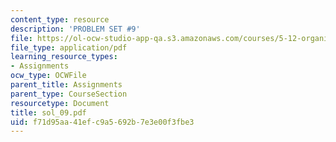 ```yaml
---
content_type: resource
description: 'PROBLEM SET #9'
file: https://ol-ocw-studio-app-qa.s3.amazonaws.com/courses/5-12-organic-chemistry-i-spring-2003/f71d95aa41efc9a5692b7e3e00f3fbe3_sol_09.pdf
file_type: application/pdf
learning_resource_types:
- Assignments
ocw_type: OCWFile
parent_title: Assignments
parent_type: CourseSection
resourcetype: Document
title: sol_09.pdf
uid: f71d95aa-41ef-c9a5-692b-7e3e00f3fbe3
---
```


